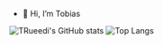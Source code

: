 <!--
**TRueedi/TRueedi** is a ✨ _special_ ✨ repository because its `README.md` (this file) appears on your GitHub profile.

Here are some ideas to get you started:

- 🔭 I’m currently working on ...
- 🌱 I’m currently learning ...
- 👯 I’m looking to collaborate on ...
- 🤔 I’m looking for help with ...
- 💬 Ask me about ...
- 📫 How to reach me: ...
- 😄 Pronouns: ...
- ⚡ Fun fact: ...
-->

- 👋 Hi, I’m Tobias

![TRueedi's GitHub stats](https://github-readme-stats.vercel.app/api?username=TRueedi&show_icons=true&theme=radical) ![Top Langs](https://github-readme-stats.vercel.app/api/top-langs/?username=TRueedi&theme=radical&hide=javascript,html)
